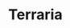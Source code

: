 ---
title: Terraria
crosslinks:
- terrasavr
- livven
- TerrariaSeedoftheWeek
- ShittyTerraria
- xkcd
- gaming
- nocontext
- terraria_ow
- TerrariaDesign
- place
- shitpost
- Steam
- ShitRedditSays
- Yogscast
- terranion
- pcmasterrace
- KarmaCourt
- UnexpectedJoJo
- RocketLeague
- KarmaConspiracy
---